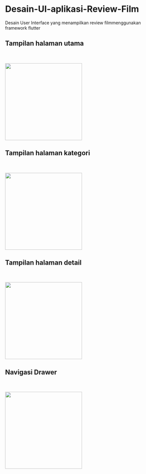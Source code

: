 # D e s a i n - U I - a p l i k a s i - R e v i e w - F i l m 
Desain User Interface yang menampilkan review film menggunakan framework flutter<br>

## Tampilan halaman utama
<br><br><img src="https://github.com/Arvin-AM/Desain-UI-aplikasi-Review-Film/blob/main/Dokumentasi/Utama.png" width="250"/><br>

## Tampilan halaman kategori
<br><br><img src="https://github.com/Arvin-AM/Desain-UI-aplikasi-Review-Film/blob/main/Dokumentasi/Kategori.png" width="250"/><br>

## Tampilan halaman detail
<br><br><img src="https://github.com/Arvin-AM/Desain-UI-aplikasi-Review-Film/blob/main/Dokumentasi/Detail.png" width="250"/><br>

## Navigasi Drawer
<br><br><img src="https://github.com/Arvin-AM/Desain-UI-aplikasi-Review-Film/blob/main/Dokumentasi/Drawer.png" width="250"/><br>

